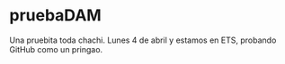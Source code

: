 # pruebaDAM
Una pruebita toda chachi.
Lunes 4 de abril y estamos en ETS, probando GitHub como un pringao.
